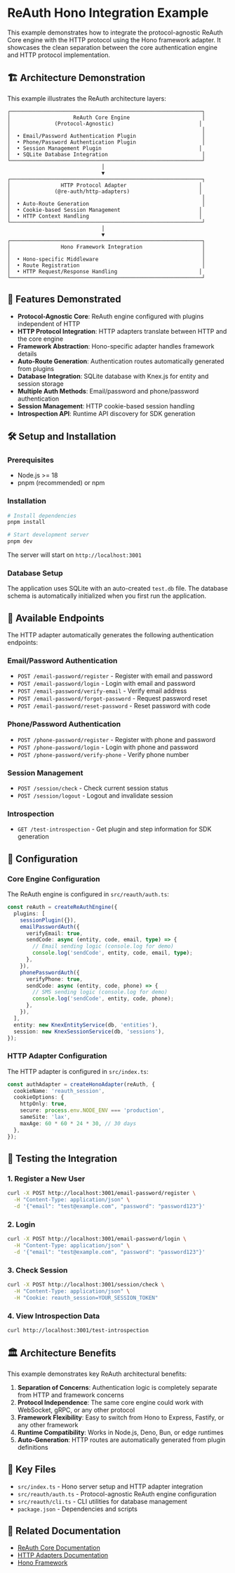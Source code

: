 # ReAuth Hono Integration Example

This example demonstrates how to integrate the protocol-agnostic ReAuth Core engine with the HTTP protocol using the Hono framework adapter. It showcases the clean separation between the core authentication engine and HTTP protocol implementation.

## 🏗️ Architecture Demonstration

This example illustrates the ReAuth architecture layers:

```
┌─────────────────────────────────────────────────────────────┐
│                    ReAuth Core Engine                       │
│              (Protocol-Agnostic)                           │
│                                                             │
│  • Email/Password Authentication Plugin                     │
│  • Phone/Password Authentication Plugin                     │
│  • Session Management Plugin                               │
│  • SQLite Database Integration                              │
└─────────────────────────────────────────────────────────────┘
                              │
                              ▼
┌─────────────────────────────────────────────────────────────┐
│                HTTP Protocol Adapter                       │
│              (@re-auth/http-adapters)                      │
│                                                             │
│  • Auto-Route Generation                                    │
│  • Cookie-based Session Management                         │
│  • HTTP Context Handling                                   │
└─────────────────────────────────────────────────────────────┘
                              │
                              ▼
┌─────────────────────────────────────────────────────────────┐
│                Hono Framework Integration                   │
│                                                             │
│  • Hono-specific Middleware                                 │
│  • Route Registration                                       │
│  • HTTP Request/Response Handling                          │
└─────────────────────────────────────────────────────────────┘
```

## 🚀 Features Demonstrated

- **Protocol-Agnostic Core**: ReAuth engine configured with plugins independent of HTTP
- **HTTP Protocol Integration**: HTTP adapters translate between HTTP and the core engine
- **Framework Abstraction**: Hono-specific adapter handles framework details
- **Auto-Route Generation**: Authentication routes automatically generated from plugins
- **Database Integration**: SQLite database with Knex.js for entity and session storage
- **Multiple Auth Methods**: Email/password and phone/password authentication
- **Session Management**: HTTP cookie-based session handling
- **Introspection API**: Runtime API discovery for SDK generation

## 🛠️ Setup and Installation

### Prerequisites

- Node.js >= 18
- pnpm (recommended) or npm

### Installation

```bash
# Install dependencies
pnpm install

# Start development server
pnpm dev
```

The server will start on `http://localhost:3001`

### Database Setup

The application uses SQLite with an auto-created `test.db` file. The database schema is automatically initialized when you first run the application.

## 📡 Available Endpoints

The HTTP adapter automatically generates the following authentication endpoints:

### Email/Password Authentication

- `POST /email-password/register` - Register with email and password
- `POST /email-password/login` - Login with email and password
- `POST /email-password/verify-email` - Verify email address
- `POST /email-password/forgot-password` - Request password reset
- `POST /email-password/reset-password` - Reset password with code

### Phone/Password Authentication

- `POST /phone-password/register` - Register with phone and password
- `POST /phone-password/login` - Login with phone and password
- `POST /phone-password/verify-phone` - Verify phone number

### Session Management

- `POST /session/check` - Check current session status
- `POST /session/logout` - Logout and invalidate session

### Introspection

- `GET /test-introspection` - Get plugin and step information for SDK generation

## 🔧 Configuration

### Core Engine Configuration

The ReAuth engine is configured in `src/reauth/auth.ts`:

```typescript
const reAuth = createReAuthEngine({
  plugins: [
    sessionPlugin({}),
    emailPasswordAuth({
      verifyEmail: true,
      sendCode: async (entity, code, email, type) => {
        // Email sending logic (console.log for demo)
        console.log('sendCode', entity, code, email, type);
      },
    }),
    phonePasswordAuth({
      verifyPhone: true,
      sendCode: async (entity, code, phone) => {
        // SMS sending logic (console.log for demo)
        console.log('sendCode', entity, code, phone);
      },
    }),
  ],
  entity: new KnexEntityService(db, 'entities'),
  session: new KnexSessionService(db, 'sessions'),
});
```

### HTTP Adapter Configuration

The HTTP adapter is configured in `src/index.ts`:

```typescript
const authAdapter = createHonoAdapter(reAuth, {
  cookieName: 'reauth_session',
  cookieOptions: {
    httpOnly: true,
    secure: process.env.NODE_ENV === 'production',
    sameSite: 'lax',
    maxAge: 60 * 60 * 24 * 30, // 30 days
  },
});
```

## 🧪 Testing the Integration

### 1. Register a New User

```bash
curl -X POST http://localhost:3001/email-password/register \
  -H "Content-Type: application/json" \
  -d '{"email": "test@example.com", "password": "password123"}'
```

### 2. Login

```bash
curl -X POST http://localhost:3001/email-password/login \
  -H "Content-Type: application/json" \
  -d '{"email": "test@example.com", "password": "password123"}'
```

### 3. Check Session

```bash
curl -X POST http://localhost:3001/session/check \
  -H "Content-Type: application/json" \
  -H "Cookie: reauth_session=YOUR_SESSION_TOKEN"
```

### 4. View Introspection Data

```bash
curl http://localhost:3001/test-introspection
```

## 🏛️ Architecture Benefits

This example demonstrates key ReAuth architectural benefits:

1. **Separation of Concerns**: Authentication logic is completely separate from HTTP and framework concerns
2. **Protocol Independence**: The same core engine could work with WebSocket, gRPC, or any other protocol
3. **Framework Flexibility**: Easy to switch from Hono to Express, Fastify, or any other framework
4. **Runtime Compatibility**: Works in Node.js, Deno, Bun, or edge runtimes
5. **Auto-Generation**: HTTP routes are automatically generated from plugin definitions

## 📝 Key Files

- `src/index.ts` - Hono server setup and HTTP adapter integration
- `src/reauth/auth.ts` - Protocol-agnostic ReAuth engine configuration
- `src/reauth/cli.ts` - CLI utilities for database management
- `package.json` - Dependencies and scripts

## 🔗 Related Documentation

- [ReAuth Core Documentation](../../packages/reauth/README.md)
- [HTTP Adapters Documentation](../../packages/http-adapters/README.md)
- [Hono Framework](https://hono.dev/)

